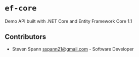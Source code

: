 # `ef-core`

Demo API built with .NET Core and Entity Framework Core 1.1

## Contributors

* Steven Spann <sspann21@gmail.com> - Software Developer
